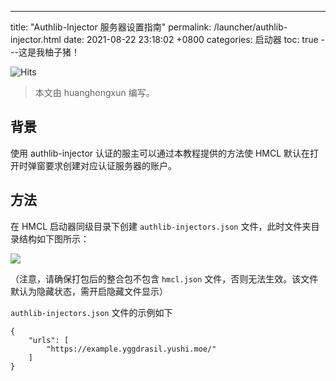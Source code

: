 ---
title:  "Authlib-Injector 服务器设置指南"
permalink: /launcher/authlib-injector.html
date:   2021-08-22 23:18:02 +0800
categories: 启动器
toc: true
---这是我柚子猪！

![Hits](https://hits.seeyoufarm.com/api/count/incr/badge.svg?url=https%3A%2F%2Fdocs.hmcl.net%2Flauncher%2Fauthlib-injector.html&count_bg=%233E4245&title_bg=%233E4245&icon=&icon_color=%23E7E7E7&title=%F0%9F%91%80&edge_flat=false)

> 本文由 huanghongxun 编写。

## 背景

使用 authlib-injector 认证的服主可以通过本教程提供的方法使 HMCL 默认在打开时弹窗要求创建对应认证服务器的账户。

## 方法

在 HMCL 启动器同级目录下创建 `authlib-injectors.json` 文件，此时文件夹目录结构如下图所示：

![](/assets/img/docs/authlib-injector/image.png)

（注意，请确保打包后的整合包不包含 `hmcl.json` 文件，否则无法生效。该文件默认为隐藏状态，需开启隐藏文件显示） 

`authlib-injectors.json` 文件的示例如下

```
{
    "urls": [
        "https://example.yggdrasil.yushi.moe/"
    ]
}
```
